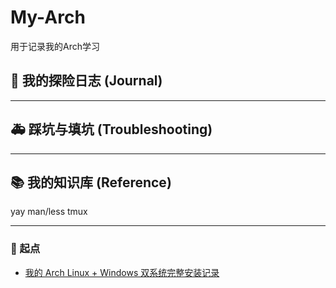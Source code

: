 # My-Arch
用于记录我的Arch学习


## 📜 我的探险日志 (Journal)



---

## 🚑 踩坑与填坑 (Troubleshooting)



---

## 📚 我的知识库 (Reference)

yay man/less tmux


---

### 📖 起点

* [我的 Arch Linux + Windows 双系统完整安装记录](./INSTALLATION.md)
